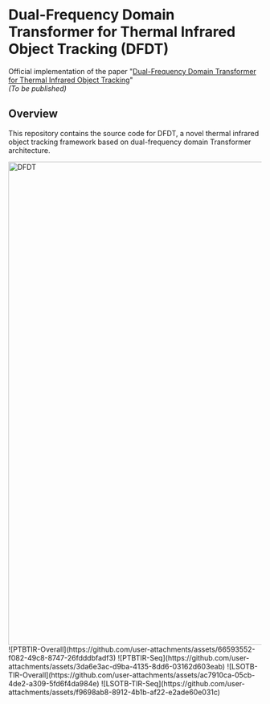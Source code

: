 # Dual-Frequency Domain Transformer for Thermal Infrared Object Tracking (DFDT)

Official implementation of the paper "[Dual-Frequency Domain Transformer for Thermal Infrared Object Tracking]()"  
*(To be published)*

## Overview
This repository contains the source code for DFDT, a novel thermal infrared object tracking framework based on dual-frequency domain Transformer architecture.

<img width="960" alt="DFDT" src="https://github.com/user-attachments/assets/e6a73efd-bf62-4b5f-ad75-30bb52f81eb6" />
![PTBTIR-Overall](https://github.com/user-attachments/assets/66593552-f082-49c8-8747-26fdddbfadf3)
![PTBTIR-Seq](https://github.com/user-attachments/assets/3da6e3ac-d9ba-4135-8dd6-03162d603eab)
![LSOTB-TIR-Overall](https://github.com/user-attachments/assets/ac7910ca-05cb-4de2-a309-5fd6f4da984e)
![LSOTB-TIR-Seq](https://github.com/user-attachments/assets/f9698ab8-8912-4b1b-af22-e2ade60e031c)
